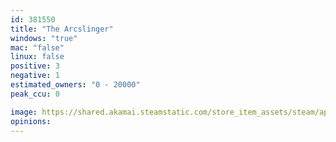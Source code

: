 ```yaml
---
id: 381550
title: "The Arcslinger"
windows: "true"
mac: "false"
linux: false
positive: 3
negative: 1
estimated_owners: "0 - 20000"
peak_ccu: 0

image: https://shared.akamai.steamstatic.com/store_item_assets/steam/apps/381550/header.jpg?t=1525717835
opinions:
---
```

